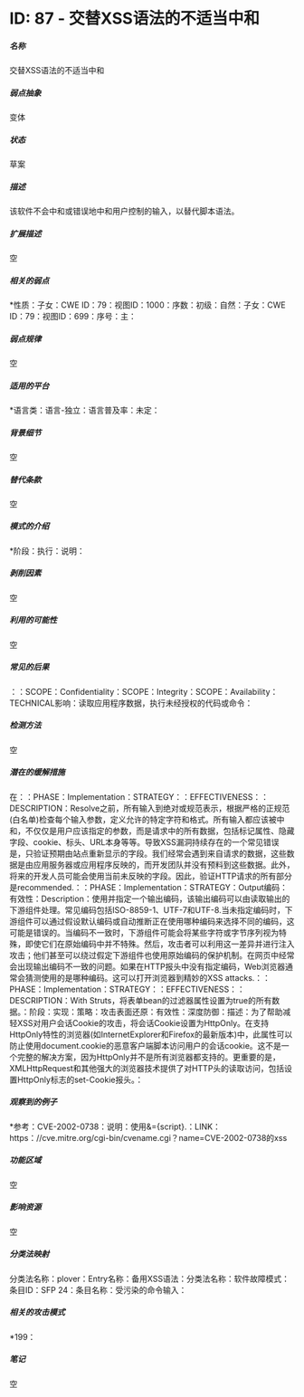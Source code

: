 # ID: 87 - 交替XSS语法的不适当中和
<h5>名称</h5>交替XSS语法的不适当中和
<h5>弱点抽象</h5>变体
<h5>状态</h5>草案
<h5>描述</h5>该软件不会中和或错误地中和用户控制的输入，以替代脚本语法。
<h5>扩展描述</h5>空
<h5>相关的弱点</h5>*性质：子女：CWE ID：79：视图ID：1000：序数：初级：自然：子女：CWE ID：79：视图ID：699：序号：主：
<h5>弱点规律</h5>空
<h5>适用的平台</h5>*语言类：语言-独立：语言普及率：未定：
<h5>背景细节</h5>空
<h5>替代条款</h5>空
<h5>模式的介绍</h5>*阶段：执行：说明：
<h5>剥削因素</h5>空
<h5>利用的可能性</h5>空
<h5>常见的后果</h5>：：SCOPE：Confidentiality：SCOPE：Integrity：SCOPE：Availability：TECHNICAL影响：读取应用程序数据，执行未经授权的代码或命令：
<h5>检测方法</h5>空
<h5>潜在的缓解措施</h5>在：：PHASE：Implementation：STRATEGY：：EFFECTIVENESS：：DESCRIPTION：Resolve之前，所有输入到绝对或规范表示，根据严格的正规范(白名单)检查每个输入参数，定义允许的特定字符和格式。所有输入都应该被中和，不仅仅是用户应该指定的参数，而是请求中的所有数据，包括标记属性、隐藏字段、cookie、标头、URL本身等等。导致XSS漏洞持续存在的一个常见错误是，只验证预期由站点重新显示的字段。我们经常会遇到来自请求的数据，这些数据是由应用服务器或应用程序反映的，而开发团队并没有预料到这些数据。此外，将来的开发人员可能会使用当前未反映的字段。因此，验证HTTP请求的所有部分是recommended.：：PHASE：Implementation：STRATEGY：Output编码：有效性：Description：使用并指定一个输出编码，该输出编码可以由读取输出的下游组件处理。常见编码包括ISO-8859-1、UTF-7和UTF-8.当未指定编码时，下游组件可以通过假设默认编码或自动推断正在使用哪种编码来选择不同的编码，这可能是错误的。当编码不一致时，下游组件可能会将某些字符或字节序列视为特殊，即使它们在原始编码中并不特殊。然后，攻击者可以利用这一差异并进行注入攻击；他们甚至可以绕过假定下游组件也使用原始编码的保护机制。在网页中经常会出现输出编码不一致的问题。如果在HTTP报头中没有指定编码，Web浏览器通常会猜测使用的是哪种编码。这可以打开浏览器到精妙的XSS attacks.：：PHASE：Implementation：STRATEGY：：EFFECTIVENESS：：DESCRIPTION：With Struts，将表单bean的过滤器属性设置为true的所有数据。：阶段：实现：策略：攻击表面还原：有效性：深度防御：描述：为了帮助减轻XSS对用户会话Cookie的攻击，将会话Cookie设置为HttpOnly。在支持HttpOnly特性的浏览器(如InternetExplorer和Firefox的最新版本)中，此属性可以防止使用document.cookie的恶意客户端脚本访问用户的会话cookie。这不是一个完整的解决方案，因为HttpOnly并不是所有浏览器都支持的。更重要的是，XMLHttpRequest和其他强大的浏览器技术提供了对HTTP头的读取访问，包括设置HttpOnly标志的set-Cookie报头。：
<h5>观察到的例子</h5>*参考：CVE-2002-0738：说明：使用&={script}.：LINK：https：//cve.mitre.org/cgi-bin/cvename.cgi？name=CVE-2002-0738的xss
<h5>功能区域</h5>空
<h5>影响资源</h5>空
<h5>分类法映射</h5>分类法名称：plover：Entry名称：备用XSS语法：分类法名称：软件故障模式：条目ID：SFP 24：条目名称：受污染的命令输入：
<h5>相关的攻击模式</h5>*199：
<h5>笔记</h5>空

